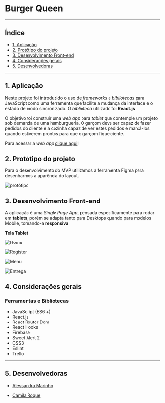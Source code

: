 # Burger Queen

---

## Índice

- [1. Aplicação](#1-aplicação)
- [2. Protótipo do projeto](#2-protótipo-do-projeto)
- [3. Desenvolvimento Front-end](#3-desenvolvimento-front-end)
- [4. Considerações gerais](#4-considerações-gerais)
- [5. Desenvolvedoras](#7-desenvolvedoras)

---

## 1. Aplicação

Neste projeto foi introduzido o uso de _frameworks_ e _bibliotecas_ para JavaScript como uma ferramenta que facilite a mudança da interface e o estado de modo sincronizado. O _biblioteca_ utilizado foi **React.js**

O objetivo foi construir uma _web app_ para _tablet_ que contemple um projeto sob demanda de uma hamburgueria. O garçom deve ser capaz de fazer pedidos do cliente e a cozinha capaz de ver estes pedidos e marcá-los quando estiverem prontos para que o garçom fique ciente.

Para acessar a _web app_ [clique aqui](https://burger-queen-lab-d4315.web.app)!


## 2. Protótipo do projeto

Para o desenvolvimento do MVP utilizamos a ferramenta Figma para desenharmos a aparência do layout.

![protótipo](src/assets/layout/pages.png)

## 3. Desenvolvimento Front-end

A aplicação é uma _Single Page App_, pensada específicamente para rodar em **tablets**, porém se adapta tanto para Desktops quando para modelos Mobile, tornando-a **responsiva**

**Tela Tablet**

![Home](src/assets/layout/tela_home.png)

![Register](src/assets/layout/register.png)

![Menu](src/assets/layout/pedido.png)

![Entrega](src/assets/layout/pedido_entregar.png)

## 4. Considerações gerais

### Ferramentas e Bibliotecas

* JavaScript (ES6 +)
* React.js
* React Router Dom
* React Hooks
* Firebase
* Sweet Alert 2
* CSS3
* Eslint
* Trello

---

## 5. Desenvolvedoras

- [Alessandra Marinho ](https://github.com/alessandramarinho)

- [Camila Roque](https://github.com/milaroque)
